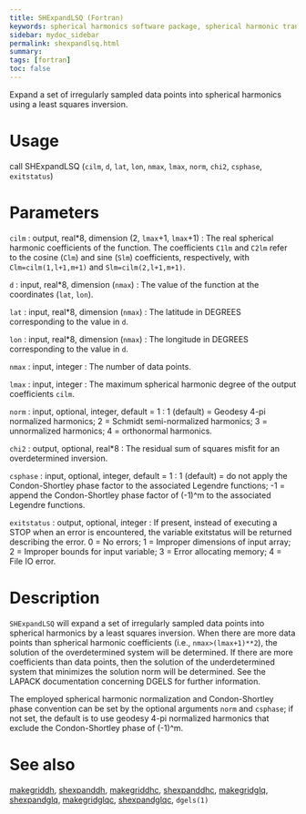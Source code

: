 ```yaml
---
title: SHExpandLSQ (Fortran)
keywords: spherical harmonics software package, spherical harmonic transform, legendre functions, multitaper spectral analysis, fortran, Python, gravity, magnetic field
sidebar: mydoc_sidebar
permalink: shexpandlsq.html
summary:
tags: [fortran]
toc: false
---
```


Expand a set of irregularly sampled data points into spherical harmonics using a least squares inversion.

# Usage

call SHExpandLSQ (`cilm`, `d`, `lat`, `lon`, `nmax`, `lmax`, `norm`, `chi2`, `csphase`, `exitstatus`)

# Parameters

`cilm` : output, real\*8, dimension (2, `lmax`+1, `lmax`+1)
:   The real spherical harmonic coefficients of the function. The coefficients `C1lm` and `C2lm` refer to the cosine (`Clm`) and sine (`Slm`) coefficients, respectively, with `Clm=cilm(1,l+1,m+1)` and `Slm=cilm(2,l+1,m+1)`.

`d` : input, real\*8, dimension (`nmax`)
:   The value of the function at the coordinates (`lat`, `lon`).

`lat` : input, real\*8, dimension (`nmax`)
:   The latitude in DEGREES corresponding to the value in `d`.

`lon` : input, real\*8, dimension (`nmax`)
:   The longitude in DEGREES corresponding to the value in `d`.

`nmax` : input, integer
:   The number of data points.

`lmax` : input, integer
:   The maximum spherical harmonic degree of the output coefficients `cilm`.

`norm` : input, optional, integer, default = 1
:   1 (default) = Geodesy 4-pi normalized harmonics; 2 = Schmidt semi-normalized harmonics; 3 = unnormalized harmonics; 4 = orthonormal harmonics.

`chi2` : output, optional, real\*8
:   The residual sum of squares misfit for an overdetermined inversion.

`csphase` : input, optional, integer, default = 1
:   1 (default) = do not apply the Condon-Shortley phase factor to the associated Legendre functions; -1 = append the Condon-Shortley phase factor of (-1)^m to the associated Legendre functions.

`exitstatus` : output, optional, integer
:   If present, instead of executing a STOP when an error is encountered, the variable exitstatus will be returned describing the error. 0 = No errors; 1 = Improper dimensions of input array; 2 = Improper bounds for input variable; 3 = Error allocating memory; 4 = File IO error.

# Description

`SHExpandLSQ` will expand a set of irregularly sampled data points into spherical harmonics by a least squares inversion. When there are more data points than spherical harmonic coefficients (i.e., `nmax>(lmax+1)**2`), the solution of the overdetermined system will be determined. If there are more coefficients than data points, then the solution of the underdetermined system that minimizes the solution norm will be determined. See the LAPACK documentation concerning DGELS for further information.

The employed spherical harmonic normalization and Condon-Shortley phase convention can be set by the optional arguments `norm` and `csphase`; if not set, the default is to use geodesy 4-pi normalized harmonics that exclude the Condon-Shortley phase of (-1)^m.

# See also

[makegriddh](makegriddh.html), [shexpanddh](shexpanddh.html), [makegriddhc](makegriddhc.html), [shexpanddhc](shexpanddhc.html), [makegridglq](makegridglq.html), [shexpandglq](shexpandglq.html), [makegridglqc](makegridglqc.html), [shexpandglqc](shexpandglqc.html), `dgels(1)`


